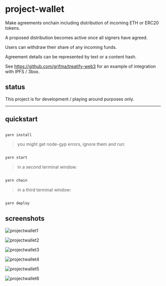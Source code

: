 # project-wallet

Make agreements onchain including distribution of incoming ETH or ERC20 tokens.

A proposed distribution becomes active once all signers have agreed.

Users can withdraw their share of any incoming funds.

Agreement details can be represented by text or a content hash.

See https://github.com/grifma/treatify-web3 for an example of integration with IPFS / 3box.

## status

This project is for development / playing around purposes only.

---

## quickstart

```bash

yarn install

```

> you might get node-gyp errors, ignore them and run:

```bash

yarn start

```

> in a second terminal window:

```bash

yarn chain

```

> in a third terminal window:

```bash

yarn deploy

```

## screenshots

![projectwallet1](https://user-images.githubusercontent.com/13002548/102546507-a6fd3a80-40af-11eb-9b2f-3097a5319077.png)

![projectwallet2](https://user-images.githubusercontent.com/13002548/102546527-aebcdf00-40af-11eb-8dac-c220fb6ec68a.png)

![projectwallet3](https://user-images.githubusercontent.com/13002548/102546530-b086a280-40af-11eb-8415-0fdd91408154.png)

![projectwallet4](https://user-images.githubusercontent.com/13002548/102546597-cc8a4400-40af-11eb-90bd-f172fc3b352d.png)

![projectwallet5](https://user-images.githubusercontent.com/13002548/102546605-d01dcb00-40af-11eb-8711-a56815de4a18.png)

![projectwallet6](https://user-images.githubusercontent.com/13002548/102546615-d318bb80-40af-11eb-9bac-4548aae8a5a9.png)
